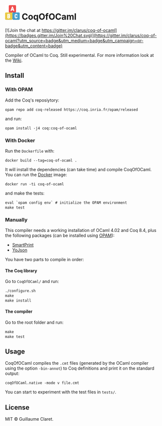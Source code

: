 # ![Logo](https://raw.githubusercontent.com/clarus/icons/master/abc-48.png) CoqOfOCaml
[![Join the chat at https://gitter.im/clarus/coq-of-ocaml](https://badges.gitter.im/Join%20Chat.svg)](https://gitter.im/clarus/coq-of-ocaml?utm_source=badge&utm_medium=badge&utm_campaign=pr-badge&utm_content=badge)

Compiler of OCaml to Coq. Still experimental. For more information look at the [Wiki](https://github.com/clarus/coq-of-ocaml/wiki).

## Install
### With OPAM
Add the Coq's reposiytory:

    opam repo add coq-released https://coq.inria.fr/opam/released

and run:

    opam install -j4 coq:coq-of-ocaml

### With Docker
Run the `Dockerfile` with:

    docker build --tag=coq-of-ocaml .

It will install the dependencies (can take time) and compile CoqOfOCaml. You can run the [Docker](https://www.docker.io/) image:

    docker run -ti coq-of-ocaml

and make the tests:

    eval `opam config env` # initialize the OPAM environment
    make test

### Manually
This compiler needs a working installation of OCaml 4.02 and Coq 8.4, plus the following packages (can be installed using [OPAM](http://opam.ocaml.org/)):
* [SmartPrint](https://github.com/clarus/smart-print)
* [YoJson](http://mjambon.com/yojson.html)

You have two parts to compile in order:

#### The Coq library
Go to `CoqOfOCaml/` and run:

    ./configure.sh
    make
    make install

#### The compiler
Go to the root folder and run:

    make
    make test

## Usage
CoqOfOCaml compiles the `.cmt` files (generated by the OCaml compiler using the option `-bin-annot`) to Coq definitions and print it on the standard output:

    coqOfOCaml.native -mode v file.cmt

You can start to experiment with the test files in `tests/`.

## License
MIT © Guillaume Claret.

